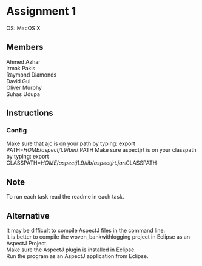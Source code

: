 # Assignment 1
OS: MacOS X

## Members
Ahmed Azhar  
Irmak Pakis    
Raymond Diamonds    
David Gul    
Oliver Murphy    
Suhas Udupa    

## Instructions

### Config
Make sure that ajc is on your path by typing: export PATH=$HOME/aspectj1.9/bin/:$PATH
Make sure aspectjrt is on your classpath by typing: export CLASSPATH=$HOME/aspectj1.9/lib/aspectjrt.jar:$CLASSPATH

## Note
To run each task read the readme in each task.

## Alternative
It may be difficult to compile AspectJ files in the command line.  
It is better to compile the woven_bankwithlogging project in Eclipse as an AspectJ Project.  
Make sure the AspectJ plugin is installed in Eclipse.  
Run the program as an AspectJ application from Eclipse.  

